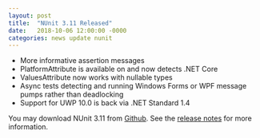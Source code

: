 ```yaml
---
layout: post
title:  "NUnit 3.11 Released"
date:   2018-10-06 12:00:00 -0000
categories: news update nunit
---
```

 * More informative assertion messages
 * PlatformAttribute is available on and now detects .NET Core
 * ValuesAttribute now works with nullable types
 * Async tests detecting and running Windows Forms or WPF message pumps rather than deadlocking
 * Support for UWP 10.0 is back via .NET Standard 1.4

You may download NUnit 3.11 from [Github](https://github.com/nunit/nunit/releases). See the [release notes](https://github.com/nunit/docs/wiki/Framework-Release-Notes) for more information.